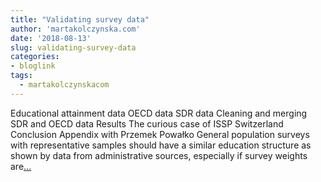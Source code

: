 ```yaml
---
title: "Validating survey data"
author: 'martakolczynska.com'
date: '2018-08-13'
slug: validating-survey-data
categories:
- bloglink
tags:
  - martakolczynskacom
---
```


Educational attainment data OECD data SDR data Cleaning and merging SDR and OECD data Results The curious case of ISSP Switzerland Conclusion Appendix with Przemek Powałko General population surveys with representative samples should have a similar education structure as shown by data from administrative sources, especially if survey weights are[... <i class="fas fa-external-link-alt"></i>](https://martakolczynska.com/post/education-sdr-oecd/)

